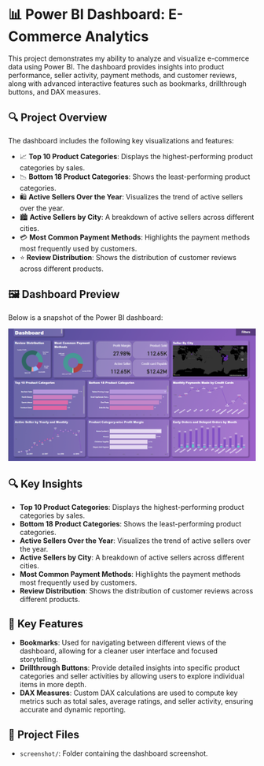 # 📊 Power BI Dashboard: E-Commerce Analytics

This project demonstrates my ability to analyze and visualize e-commerce data using Power BI. The dashboard provides insights into product performance, seller activity, payment methods, and customer reviews, along with advanced interactive features such as bookmarks, drillthrough buttons, and DAX measures.

## 🔍 **Project Overview**

The dashboard includes the following key visualizations and features:
- 📈 **Top 10 Product Categories**: Displays the highest-performing product categories by sales.
- 📉 **Bottom 18 Product Categories**: Shows the least-performing product categories.
- 🛍️ **Active Sellers Over the Year**: Visualizes the trend of active sellers over the year.
- 🏙️ **Active Sellers by City**: A breakdown of active sellers across different cities.
- 💳 **Most Common Payment Methods**: Highlights the payment methods most frequently used by customers.
- ⭐ **Review Distribution**: Shows the distribution of customer reviews across different products.

## 🖼️ **Dashboard Preview**

Below is a snapshot of the Power BI dashboard:

![Dashboard Overview](./Screenshot/dashboard.png)

## 🔍 **Key Insights**

- **Top 10 Product Categories**: Displays the highest-performing product categories by sales.
- **Bottom 18 Product Categories**: Shows the least-performing product categories.
- **Active Sellers Over the Year**: Visualizes the trend of active sellers over the year.
- **Active Sellers by City**: A breakdown of active sellers across different cities.
- **Most Common Payment Methods**: Highlights the payment methods most frequently used by customers.
- **Review Distribution**: Shows the distribution of customer reviews across different products.

## 🔑 **Key Features**

- **Bookmarks**: Used for navigating between different views of the dashboard, allowing for a cleaner user interface and focused storytelling.
- **Drillthrough Buttons**: Provide detailed insights into specific product categories and seller activities by allowing users to explore individual items in more depth.
- **DAX Measures**: Custom DAX calculations are used to compute key metrics such as total sales, average ratings, and seller activity, ensuring accurate and dynamic reporting.

## 📂 **Project Files**
- `screenshot/`: Folder containing the dashboard screenshot.




